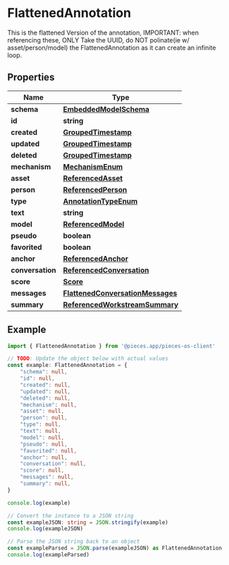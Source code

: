 
# FlattenedAnnotation

This is the flattened Version of the annotation, IMPORTANT: when referencing these, ONLY Take the UUID, do NOT polinate(ie w/ asset/person/model) the FlattenedAnnotation as it can create an infinite loop.

## Properties

Name | Type
------------ | -------------
**schema** | [**EmbeddedModelSchema**](EmbeddedModelSchema)
**id** | **string**
**created** | [**GroupedTimestamp**](GroupedTimestamp)
**updated** | [**GroupedTimestamp**](GroupedTimestamp)
**deleted** | [**GroupedTimestamp**](GroupedTimestamp)
**mechanism** | [**MechanismEnum**](MechanismEnum)
**asset** | [**ReferencedAsset**](ReferencedAsset)
**person** | [**ReferencedPerson**](ReferencedPerson)
**type** | [**AnnotationTypeEnum**](AnnotationTypeEnum)
**text** | **string**
**model** | [**ReferencedModel**](ReferencedModel)
**pseudo** | **boolean**
**favorited** | **boolean**
**anchor** | [**ReferencedAnchor**](ReferencedAnchor)
**conversation** | [**ReferencedConversation**](ReferencedConversation)
**score** | [**Score**](Score)
**messages** | [**FlattenedConversationMessages**](FlattenedConversationMessages)
**summary** | [**ReferencedWorkstreamSummary**](ReferencedWorkstreamSummary)

## Example

```typescript
import { FlattenedAnnotation } from '@pieces.app/pieces-os-client'

// TODO: Update the object below with actual values
const example: FlattenedAnnotation = {
    "schema": null,
    "id": null,
    "created": null,
    "updated": null,
    "deleted": null,
    "mechanism": null,
    "asset": null,
    "person": null,
    "type": null,
    "text": null,
    "model": null,
    "pseudo": null,
    "favorited": null,
    "anchor": null,
    "conversation": null,
    "score": null,
    "messages": null,
    "summary": null,
}

console.log(example)

// Convert the instance to a JSON string
const exampleJSON: string = JSON.stringify(example)
console.log(exampleJSON)

// Parse the JSON string back to an object
const exampleParsed = JSON.parse(exampleJSON) as FlattenedAnnotation
console.log(exampleParsed)
```


